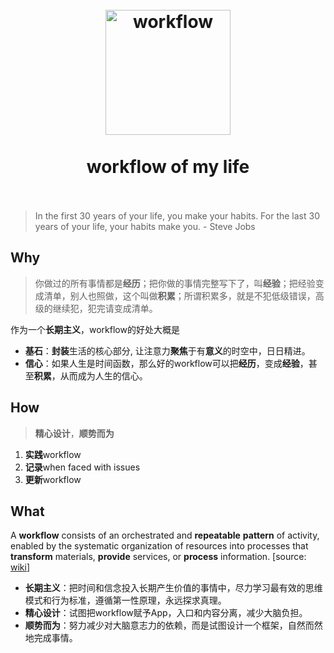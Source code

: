 <h1 align="center">
<br>
  <a href="https://i.imgur.com/8qzEKSb.png">
  <img src="https://i.imgur.com/8qzEKSb.png" alt="workflow" width=200"></a>
  <br><br>
  workflow of my life
  <br><br>
</h1>

> In the first 30 years of your life, you make your habits. For the last 30 years of your life, your habits make you. - Steve Jobs


## Why

> 你做过的所有事情都是**经历**；把你做的事情完整写下了，叫**经验**；把经验变成清单，别人也照做，这个叫做**积累**；所谓积累多，就是不犯低级错误，高级的继续犯，犯完请变成清单。

作为一个**长期主义**，workflow的好处大概是

* **基石**：**封装**生活的核心部分, 让注意力**聚焦**于有**意义**的时空中，日日精进。
* **信心**：如果人生是时间函数，那么好的workflow可以把**经历**，变成**经验**，甚至**积累**，从而成为人生的信心。

## How

> **精心设计**，**顺势而为**

1. **实践**workflow
1. **记录**when faced with issues
1. **更新**workflow


## What 

A **workflow** consists of an orchestrated and **repeatable** **pattern** of activity, enabled by the systematic organization of resources into processes that **transform** materials, **provide** services, or **process** information. [source: [wiki](https://www.wikiwand.com/en/Workflow)]

* **长期主义**：把时间和信念投入长期产生价值的事情中，尽力学习最有效的思维模式和行为标准，遵循第一性原理，永远探求真理。
* **精心设计**：试图把workflow赋予App，入口和内容分离，减少大脑负担。
* **顺势而为**：努力减少对大脑意志力的依赖，而是试图设计一个框架，自然而然地完成事情。
